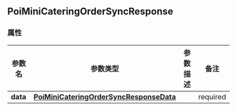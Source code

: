 <a name="PoiMiniCateringOrderSyncResponse"></a>
## PoiMiniCateringOrderSyncResponse
### 属性
参数名 | 参数类型 | 参数描述 | 备注
------------ | ------------- | ------------- | -------------
**data** | [**PoiMiniCateringOrderSyncResponseData**](#PoiMiniCateringOrderSyncResponseData) |  |  required 

<markdown src="./PoiMiniCateringOrderSyncResponseData.md"/>
